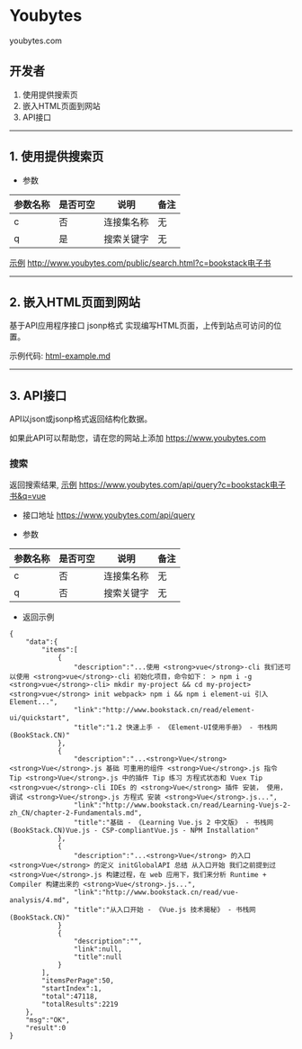 # Youbytes
youbytes.com

开发者
--

1. 使用提供搜索页
2. 嵌入HTML页面到网站
3. API接口

-----

## 1. 使用提供搜索页

* 参数

| 参数名称 | 是否可空 | 说明 | 备注 |
| -------- | -------- | -------- | -------- |
| c     | 否     | 连接集名称     |  无   | 
| q     | 是     | 搜索关键字     |   无  | 

[示例](http://www.youbytes.com/public/search.html?c=bookstack%E7%94%B5%E5%AD%90%E4%B9%A6) http://www.youbytes.com/public/search.html?c=bookstack电子书

-----


## 2. 嵌入HTML页面到网站

基于API应用程序接口 jsonp格式 实现编写HTML页面，上传到站点可访问的位置。

示例代码: [html-example.md](html-example.md)

-----

## 3. API接口

API以json或jsonp格式返回结构化数据。

如果此API可以帮助您，请在您的网站上添加 https://www.youbytes.com

### 搜索

返回搜索结果, [示例](https://www.youbytes.com/api/query?c=bookstack%E7%94%B5%E5%AD%90%E4%B9%A6&q=vue) https://www.youbytes.com/api/query?c=bookstack电子书&q=vue

* 接口地址
https://www.youbytes.com/api/query

* 参数

| 参数名称 | 是否可空 | 说明 | 备注 |
| -------- | -------- | -------- | -------- |
| c     | 否     | 连接集名称     |  无   | 
| q     | 否     | 搜索关键字     |   无  | 


* 返回示例
```
{
    "data":{
        "items":[
            {
                "description":"...使用 <strong>vue</strong>-cli 我们还可以使用 <strong>vue</strong>-cli 初始化项目，命令如下： > npm i -g <strong>vue</strong>-cli> mkdir my-project && cd my-project> <strong>vue</strong> init webpack> npm i && npm i element-ui 引入 Element...",
                "link":"http://www.bookstack.cn/read/element-ui/quickstart",
                "title":"1.2 快速上手 - 《Element-UI使用手册》 - 书栈网(BookStack.CN)"
            },
            {
                "description":"...<strong>Vue</strong> <strong>Vue</strong>.js 基础 可重用的组件 <strong>Vue</strong>.js 指令 Tip <strong>Vue</strong>.js 中的插件 Tip 练习 方程式状态和 Vuex Tip <strong>vue</strong>-cli IDEs 的 <strong>Vue</strong> 插件 安装， 使用， 调试 <strong>Vue</strong>.js 方程式 安装 <strong>Vue</strong>.js...",
                "link":"http://www.bookstack.cn/read/Learning-Vuejs-2-zh_CN/chapter-2-Fundamentals.md",
                "title":"基础 - 《Learning Vue.js 2 中文版》 - 书栈网(BookStack.CN)Vue.js - CSP-compliantVue.js - NPM Installation"
            },
            {
                "description":"...<strong>Vue</strong> 的入口 <strong>Vue</strong> 的定义 initGlobalAPI 总结 从入口开始 我们之前提到过 <strong>Vue</strong>.js 构建过程，在 web 应用下，我们来分析 Runtime + Compiler 构建出来的 <strong>Vue</strong>.js...",
                "link":"http://www.bookstack.cn/read/vue-analysis/4.md",
                "title":"从入口开始 - 《Vue.js 技术揭秘》 - 书栈网(BookStack.CN)"
            }
            {
                "description":"",
                "link":null,
                "title":null
            }
        ],
        "itemsPerPage":50,
        "startIndex":1,
        "total":47118,
        "totalResults":2219
    },
    "msg":"OK",
    "result":0
}
```
